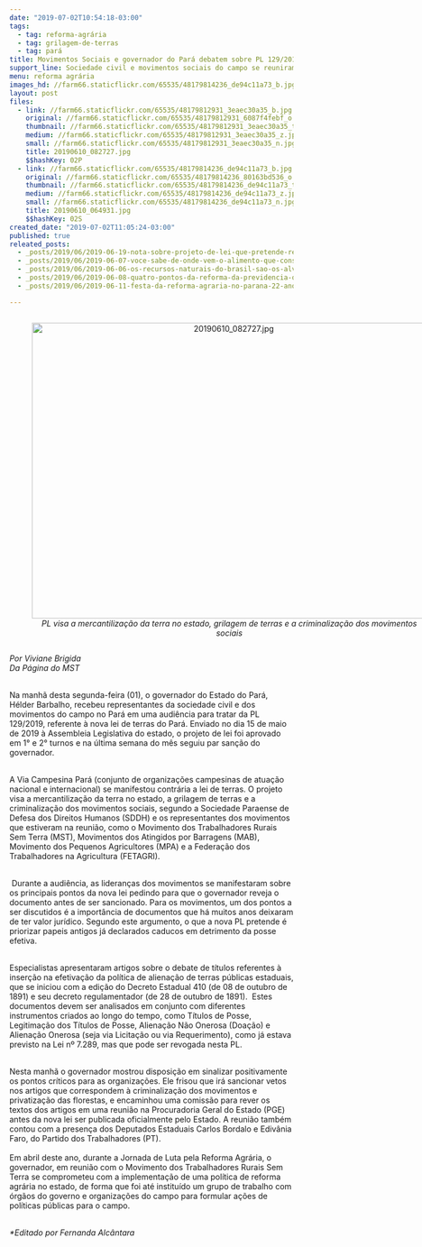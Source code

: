```yaml
---
date: "2019-07-02T10:54:18-03:00"
tags:
  - tag: reforma-agrária
  - tag: grilagem-de-terras
  - tag: pará
title: Movimentos Sociais e governador do Pará debatem sobre PL 129/2019
support_line: Sociedade civil e movimentos sociais do campo se reuniram com governador para discutir nova lei de terras
menu: reforma agrária
images_hd: //farm66.staticflickr.com/65535/48179814236_de94c11a73_b.jpg
layout: post
files:
  - link: //farm66.staticflickr.com/65535/48179812931_3eaec30a35_b.jpg
    original: //farm66.staticflickr.com/65535/48179812931_6087f4febf_o.jpg
    thumbnail: //farm66.staticflickr.com/65535/48179812931_3eaec30a35_t.jpg
    medium: //farm66.staticflickr.com/65535/48179812931_3eaec30a35_z.jpg
    small: //farm66.staticflickr.com/65535/48179812931_3eaec30a35_n.jpg
    title: 20190610_082727.jpg
    $$hashKey: 02P
  - link: //farm66.staticflickr.com/65535/48179814236_de94c11a73_b.jpg
    original: //farm66.staticflickr.com/65535/48179814236_80163bd536_o.jpg
    thumbnail: //farm66.staticflickr.com/65535/48179814236_de94c11a73_t.jpg
    medium: //farm66.staticflickr.com/65535/48179814236_de94c11a73_z.jpg
    small: //farm66.staticflickr.com/65535/48179814236_de94c11a73_n.jpg
    title: 20190610_064931.jpg
    $$hashKey: 02S
created_date: "2019-07-02T11:05:24-03:00"
published: true
releated_posts:
  - _posts/2019/06/2019-06-19-nota-sobre-projeto-de-lei-que-pretende-regularizar-terras-griladas-no-para.md
  - _posts/2019/06/2019-06-07-voce-sabe-de-onde-vem-o-alimento-que-consome.md
  - _posts/2019/06/2019-06-06-os-recursos-naturais-do-brasil-sao-os-alvos-do-capitalismo-em-crise-diz-stedile.md
  - _posts/2019/06/2019-06-08-quatro-pontos-da-reforma-da-previdencia-que-vao-prejudicar-o-trabalhador-rural.md
  - _posts/2019/06/2019-06-11-festa-da-reforma-agraria-no-parana-22-anos-de-lutas-e-conquistas.md

---
```

<div style="text-align:center">
<figure class="image" style="display:inline-block"><img alt="20190610_082727.jpg" height="525" src="//farm66.staticflickr.com/65535/48179812931_3eaec30a35_b.jpg" width="700" />
<figcaption><em>PL visa a mercantiliza&ccedil;&atilde;o da terra no estado, grilagem de terras</em><em>&nbsp;e a criminaliza&ccedil;&atilde;o dos movimentos sociais</em></figcaption>
</figure>
</div>

<p><em>Por Viviane Brigida<br />
Da P&aacute;gina do MST</em><br />
&nbsp;</p>

<p>Na manh&atilde; desta segunda-feira (01), o governador do Estado do Par&aacute;, H&eacute;lder Barbalho, recebeu representantes da sociedade civil e dos movimentos do campo no Par&aacute; em uma audi&ecirc;ncia para tratar da PL 129/2019, referente &agrave; nova lei de terras do Par&aacute;. Enviado no dia 15 de maio de 2019 &agrave; Assembleia Legislativa do estado, o projeto de lei foi aprovado em 1&deg; e 2&deg; turnos e na &uacute;ltima semana do m&ecirc;s seguiu par san&ccedil;&atilde;o do governador.&nbsp;</p>

<p><br />
A Via Campesina Par&aacute; (conjunto de organiza&ccedil;&otilde;es campesinas de atua&ccedil;&atilde;o nacional e internacional) se manifestou contr&aacute;ria a lei de terras. O projeto visa a mercantiliza&ccedil;&atilde;o da terra no estado, a grilagem de terras e a criminaliza&ccedil;&atilde;o dos movimentos sociais, segundo a Sociedade Paraense de Defesa dos Direitos Humanos (SDDH) e os representantes dos movimentos que estiveram na reuni&atilde;o, como o Movimento dos Trabalhadores Rurais Sem Terra (MST), Movimentos dos Atingidos por Barragens (MAB), Movimento dos Pequenos Agricultores (MPA) e a Federa&ccedil;&atilde;o dos Trabalhadores na Agricultura (FETAGRI).</p>

<p><br />
&nbsp;Durante a audi&ecirc;ncia, as lideran&ccedil;as dos movimentos se manifestaram sobre os principais pontos da nova lei pedindo para que o governador reveja o documento antes de ser sancionado. Para os movimentos, um dos pontos a ser discutidos &eacute; a import&acirc;ncia de documentos que h&aacute; muitos anos deixaram de ter valor jur&iacute;dico. Segundo este argumento, o que a nova PL pretende &eacute; priorizar papeis antigos j&aacute; declarados caducos em detrimento da posse efetiva.&nbsp;</p>

<p><br />
Especialistas apresentaram artigos sobre o debate de t&iacute;tulos referentes &agrave; inser&ccedil;&atilde;o na efetiva&ccedil;&atilde;o da pol&iacute;tica de aliena&ccedil;&atilde;o de terras p&uacute;blicas estaduais, que se iniciou com a edi&ccedil;&atilde;o do Decreto Estadual 410 (de 08 de outubro de 1891) e seu decreto regulamentador (de 28 de outubro de 1891).&nbsp; Estes documentos devem ser analisados em conjunto com diferentes instrumentos criados ao longo do tempo, como T&iacute;tulos de Posse, Legitima&ccedil;&atilde;o dos T&iacute;tulos de Posse, Aliena&ccedil;&atilde;o N&atilde;o Onerosa (Doa&ccedil;&atilde;o) e Aliena&ccedil;&atilde;o Onerosa (seja via Licita&ccedil;&atilde;o ou via Requerimento), como j&aacute; estava previsto na Lei n&ordm; 7.289, mas que pode ser revogada nesta PL.&nbsp;<br />
&nbsp;</p>

<p>Nesta manh&atilde; o governador mostrou disposi&ccedil;&atilde;o em sinalizar positivamente os pontos cr&iacute;ticos para as organiza&ccedil;&otilde;es. Ele frisou que ir&aacute; sancionar vetos nos artigos que correspondem &agrave; criminaliza&ccedil;&atilde;o dos movimentos e privatiza&ccedil;&atilde;o das florestas, e encaminhou uma comiss&atilde;o para rever os textos dos artigos em uma reuni&atilde;o na Procuradoria Geral do Estado (PGE) antes da nova lei ser publicada oficialmente pelo Estado. A reuni&atilde;o tamb&eacute;m contou com a presen&ccedil;a dos Deputados Estaduais Carlos Bordalo e Ediv&acirc;nia Faro, do Partido dos Trabalhadores (PT).<br />
<br />
Em abril deste ano, durante a Jornada de Luta pela Reforma Agr&aacute;ria, o governador, em reuni&atilde;o com o Movimento dos Trabalhadores Rurais Sem Terra se comprometeu com a implementa&ccedil;&atilde;o de uma pol&iacute;tica de reforma agr&aacute;ria no estado, de forma que foi at&eacute; institu&iacute;do um grupo de trabalho com &oacute;rg&atilde;os do governo e organiza&ccedil;&otilde;es do campo para formular a&ccedil;&otilde;es de pol&iacute;ticas p&uacute;blicas para o campo.</p>

<p><br />
<em>*Editado por Fernanda Alc&acirc;ntara</em></p>
